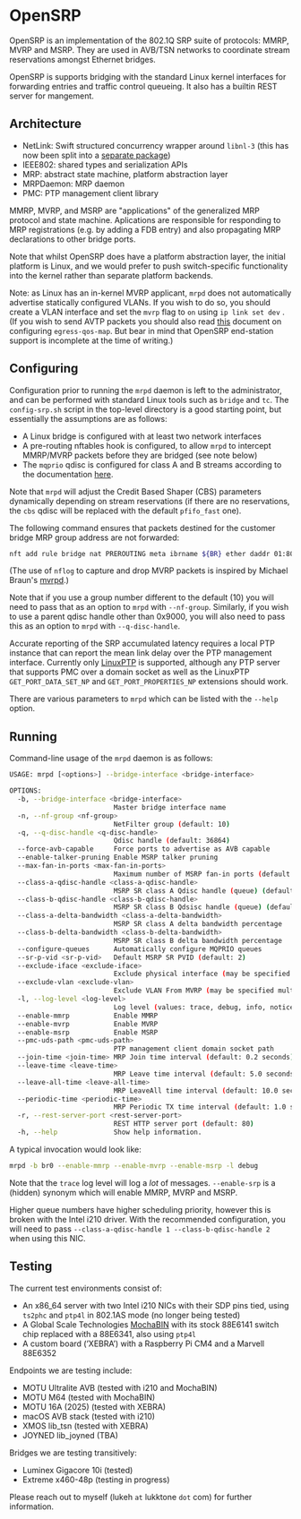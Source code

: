 # OpenSRP

OpenSRP is an implementation of the 802.1Q SRP suite of protocols: MMRP, MVRP and MSRP. They are used in AVB/TSN networks to coordinate stream reservations amongst Ethernet bridges.

OpenSRP is supports bridging with the standard Linux kernel interfaces for forwarding entries and traffic control queueing. It also has a builtin REST server for mangement.

## Architecture

* NetLink: Swift structured concurrency wrapper around `libnl-3` (this has now been split into a [separate package](https://github.com/PADL/NetLinkSwift))
* IEEE802: shared types and serialization APIs
* MRP: abstract state machine, platform abstraction layer
* MRPDaemon: MRP daemon
* PMC: PTP management client library

MMRP, MVRP, and MSRP are "applications" of the generalized MRP protocol and state machine. Aplications are responsible for responding to MRP registrations (e.g. by adding a FDB entry) and also propagating MRP declarations to other bridge ports.

Note that whilst OpenSRP does have a platform abstraction layer, the initial platform is Linux, and we would prefer to push switch-specific functionality into the kernel rather than separate platform backends.

Note: as Linux has an in-kernel MVRP applicant, `mrpd` does not automatically advertise statically configured VLANs. If you wish to do so, you should create a VLAN interface and set the `mvrp` flag to `on` using `ip link set dev` . (If you wish to send AVTP packets you should also read [this](https://tsn.readthedocs.io/vlan.html) document on configuring `egress-qos-map`. But bear in mind that OpenSRP end-station support is incomplete at the time of writing.)

## Configuring

Configuration prior to running the `mrpd` daemon is left to the administrator, and can be performed with standard Linux tools such as `bridge` and `tc`. The `config-srp.sh` script in the top-level directory is a good starting point, but essentially the assumptions are as follows:

* A Linux bridge is configured with at least two network interfaces
* A pre-routing nftables hook is configured, to allow `mrpd` to intercept MMRP/MVRP packets before they are bridged (see note below)
* The `mqprio` qdisc is configured for class A and B streams according to the documentation [here](https://tsn.readthedocs.io/qdiscs.html).

Note that `mrpd` will adjust the Credit Based Shaper (CBS) parameters dynamically depending on stream reservations (if there are no reservations, the `cbs` qdisc will be replaced with the default `pfifo_fast` one).

The following command ensures that packets destined for the customer bridge MRP group address are not forwarded:

```bash
nft add rule bridge nat PREROUTING meta ibrname ${BR} ether daddr 01:80:c2:00:00:21 log group 10 drop
```

(The use of `nflog` to capture and drop MVRP packets is inspired by Michael Braun's [mvrpd](https://github.com/michael-dev/mvrpd).)

Note that if you use a group number different to the default (10) you will need to pass that as an option to `mrpd` with `--nf-group`. Similarly, if you wish to use a parent qdisc handle other than 0x9000, you will also need to pass this as an option to `mrpd` with `--q-disc-handle`.

Accurate reporting of the SRP accumulated latency requires a local PTP instance that can report the mean link delay over the PTP management interface. Currently only [LinuxPTP](https://linuxptp.nwtime.org) is supported, although any PTP server that supports PMC over a domain socket as well as the LinuxPTP `GET_PORT_DATA_SET_NP` and `GET_PORT_PROPERTIES_NP` extensions should work.

There are various parameters to `mrpd` which can be listed with the `--help` option.

## Running

Command-line usage of the `mrpd` daemon is as follows:

```bash
USAGE: mrpd [<options>] --bridge-interface <bridge-interface>

OPTIONS:
  -b, --bridge-interface <bridge-interface>
                          Master bridge interface name
  -n, --nf-group <nf-group>
                          NetFilter group (default: 10)
  -q, --q-disc-handle <q-disc-handle>
                          Qdisc handle (default: 36864)
  --force-avb-capable     Force ports to advertise as AVB capable
  --enable-talker-pruning Enable MSRP talker pruning
  --max-fan-in-ports <max-fan-in-ports>
                          Maximum number of MSRP fan-in ports (default: 0)
  --class-a-qdisc-handle <class-a-qdisc-handle>
                          MSRP SR class A Qdisc handle (queue) (default: 4)
  --class-b-qdisc-handle <class-b-qdisc-handle>
                          MSRP SR class B Qdsisc handle (queue) (default: 3)
  --class-a-delta-bandwidth <class-a-delta-bandwidth>
                          MSRP SR class A delta bandwidth percentage
  --class-b-delta-bandwidth <class-b-delta-bandwidth>
                          MSRP SR class B delta bandwidth percentage
  --configure-queues      Automatically configure MQPRIO queues
  --sr-p-vid <sr-p-vid>   Default MSRP SR PVID (default: 2)
  --exclude-iface <exclude-iface>
                          Exclude physical interface (may be specified multiple times)
  --exclude-vlan <exclude-vlan>
                          Exclude VLAN From MVRP (may be specified multiple times)
  -l, --log-level <log-level>
                          Log level (values: trace, debug, info, notice, warning, error, critical; default: info)
  --enable-mmrp           Enable MMRP
  --enable-mvrp           Enable MVRP
  --enable-msrp           Enable MSRP
  --pmc-uds-path <pmc-uds-path>
                          PTP management client domain socket path
  --join-time <join-time> MRP Join time interval (default: 0.2 seconds)
  --leave-time <leave-time>
                          MRP Leave time interval (default: 5.0 seconds)
  --leave-all-time <leave-all-time>
                          MRP LeaveAll time interval (default: 10.0 seconds)
  --periodic-time <periodic-time>
                          MRP Periodic TX time interval (default: 1.0 seconds)
  -r, --rest-server-port <rest-server-port>
                          REST HTTP server port (default: 80)
  -h, --help              Show help information.
```

A typical invocation would look like:

```bash
mrpd -b br0 --enable-mmrp --enable-mvrp --enable-msrp -l debug
```

Note that the `trace` log level will log a _lot_ of messages. `--enable-srp` is a (hidden) synonym which will enable MMRP, MVRP and MSRP.

Higher queue numbers have higher scheduling priority, however this is broken with the Intel i210 driver. With the recommended configuration, you will need to pass `--class-a-qdisc-handle 1 --class-b-qdisc-handle 2` when using this NIC.

## Testing

The current test environments consist of:

* An x86\_64 server with two Intel i210 NICs with their SDP pins tied, using `ts2phc` and `ptp4l` in 802.1AS mode (no longer being tested)
* A Global Scale Technologies [MochaBIN](https://globalscaletechnologies.com/product/mochabin-copy/) with its stock 88E6141 switch chip replaced with a 88E6341, also using `ptp4l`
* A custom board (’XEBRA’) with a Raspberry Pi CM4 and a Marvell 88E6352

Endpoints we are testing include:

* MOTU Ultralite AVB (tested with i210 and MochaBIN)
* MOTU M64 (tested with MochaBIN)
* MOTU 16A (2025) (tested with XEBRA)
* macOS AVB stack (tested with i210)
* XMOS lib\_tsn (tested with XEBRA)
* JOYNED lib\_joyned (TBA)

Bridges we are testing transitively:

* Luminex Gigacore 10i (tested)
* Extreme x460-48p (testing in progress)

Please reach out to myself (lukeh `at` lukktone `dot` com) for further information.
